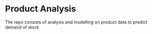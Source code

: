 # Product Analysis
The repo consists of analysis and modelling on product data to predict demand of stock
